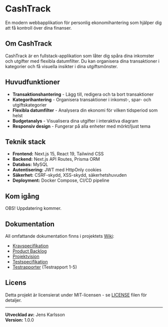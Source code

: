 # CashTrack

En modern webbapplikation för personlig ekonomihantering som hjälper dig att få kontroll över dina finanser.

## Om CashTrack

CashTrack är en fullstack-applikation som låter dig spåra dina inkomster och utgifter med flexibla datumfilter. Du kan organisera dina transaktioner i kategorier och få visuella insikter i dina utgiftsmönster.

## Huvudfunktioner

- **Transaktionshantering** - Lägg till, redigera och ta bort transaktioner
- **Kategorihantering** - Organisera transaktioner i inkomst-, spar- och utgiftskategorier
- **Flexibla datumfilter** - Analysera din ekonomi för vilken tidsperiod som helst
- **Budgetanalys** - Visualisera dina utgifter i interaktiva diagram
- **Responsiv design** - Fungerar på alla enheter med mörkt/ljust tema

## Teknik stack

- **Frontend:** Next.js 15, React 19, Tailwind CSS
- **Backend:** Next.js API Routes, Prisma ORM
- **Databas:** MySQL
- **Autentisering:** JWT med HttpOnly cookies
- **Säkerhet:** CSRF-skydd, XSS-skydd, säkerhetshuvuden
- **Deployment:** Docker Compose, CI/CD pipeline

## Kom igång

OBS! Uppdatering kommer.

## Dokumentation

All omfattande dokumentation finns i projektets [Wiki](../../wiki):

- [Kravspecifikation](../../wiki/Kravspecifikation)
- [Product Backlog](../../wiki/Product-backlog)
- [Projektvision](../../wiki/Projektvision)
- [Testspecifikation](../../wiki/Testspecifikation)
- [Testrapporter](../../wiki/Testrapport-1) (Testrapport 1-5)

## Licens

Detta projekt är licensierat under MIT-licensen - se [LICENSE](LICENSE) filen för detaljer.

---

**Utvecklad av:** Jens Karlsson  
**Version:** 1.0.0

